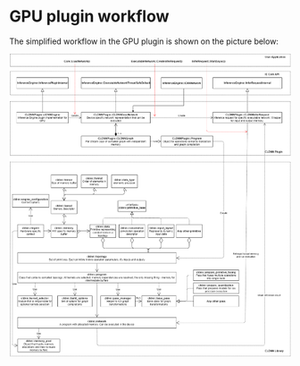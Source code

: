 # GPU plugin workflow

The simplified workflow in the GPU plugin is shown on the picture below:

![GPU plugin workflow](workflow.png)